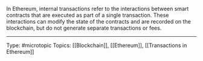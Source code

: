 In Ethereum, internal transactions refer to the interactions between smart contracts that are executed as part of a single transaction. These interactions can modify the state of the contracts and are recorded on the blockchain, but do not generate separate transactions or fees.
___
Type: #microtopic 
Topics: [[Blockchain]], [[Ethereum]], [[Transactions in Ethereum]]

